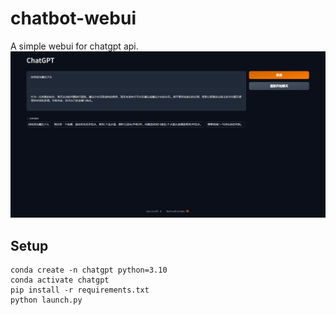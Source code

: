 # chatbot-webui
A simple webui for chatgpt api.
![image](asserts/webui.jpg)

## Setup
```commandline
conda create -n chatgpt python=3.10
conda activate chatgpt
pip install -r requirements.txt
python launch.py
```